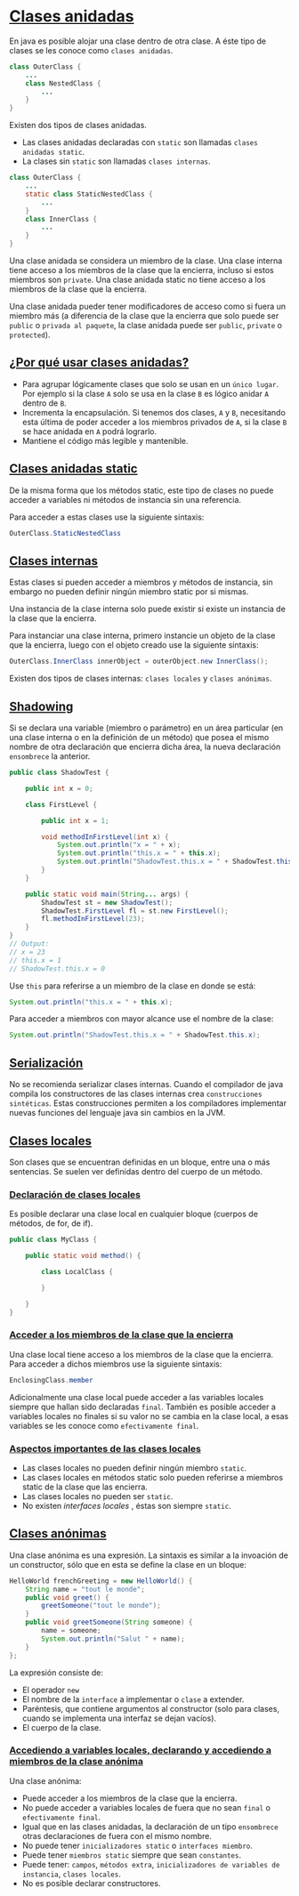 # [Clases anidadas](#nested-classes)

En java es posible alojar una clase dentro de otra clase. A éste tipo de clases se les conoce como `clases anidadas`.

```java
class OuterClass {
    ...
    class NestedClass {
        ...
    }
}
```

Existen dos tipos de clases anidadas.

- Las clases anidadas declaradas con `static` son llamadas `clases anidadas static`.
- La clases sin `static` son llamadas `clases internas`.

```java
class OuterClass {
    ...
    static class StaticNestedClass {
        ...
    }
    class InnerClass {
        ...
    }
}
```

Una clase anidada se considera un miembro de la clase. 
Una clase interna tiene acceso a los miembros de la clase que la encierra, incluso si estos miembros son `private`.
Una clase anidada static no tiene acceso a los miembros de la clase que la encierra.

Una clase anidada pueder tener modificadores de acceso como si fuera un miembro más (a diferencia de la clase que la encierra que solo puede ser `public` o `privada al paquete`, la clase anidada puede ser `public`, `private` o `protected`).

## [¿Por qué usar clases anidadas?](#why-use-nested-classes)

- Para agrupar lógicamente clases que solo se usan en un `único lugar`. Por ejemplo si la clase `A` solo se usa en la clase `B` es lógico anidar `A` dentro de `B`.
- Incrementa la encapsulación. Si tenemos dos clases, `A` y `B`, necesitando esta última de poder acceder a los miembros privados de `A`, si la clase `B` se hace anidada en `A` podrá lograrlo.
- Mantiene el código más legible y mantenible.

## [Clases anidadas static](#static-nested-classes)

De la misma forma que los métodos static, este tipo de clases no puede acceder a variables ni métodos de instancia sin una referencia.

Para acceder a estas clases use la siguiente sintaxis:

```java
OuterClass.StaticNestedClass
```

## [Clases internas](#inner-classes)

Estas clases si pueden acceder a miembros y métodos de instancia, sin embargo no pueden definir ningún miembro static por si mismas.

Una instancia de la clase interna solo puede existir si existe un instancia de la clase que la encierra.

Para instanciar una clase interna, primero instancie un objeto de la clase que la encierra, luego con el objeto creado use la siguiente sintaxis:

```java
OuterClass.InnerClass innerObject = outerObject.new InnerClass();
```

Existen dos tipos de clases internas: `clases locales` y `clases anónimas`.

## [Shadowing](#shadowing)

Si se declara una variable (miembro o parámetro) en un área particular (en una clase interna o en la definición de un método) que posea el mismo nombre de otra declaración que encierra dicha área, la nueva declaración `ensombrece` la anterior.

```java
public class ShadowTest {

    public int x = 0;

    class FirstLevel {

        public int x = 1;

        void methodInFirstLevel(int x) {
            System.out.println("x = " + x);
            System.out.println("this.x = " + this.x);
            System.out.println("ShadowTest.this.x = " + ShadowTest.this.x);
        }
    }

    public static void main(String... args) {
        ShadowTest st = new ShadowTest();
        ShadowTest.FirstLevel fl = st.new FirstLevel();
        fl.methodInFirstLevel(23);
    }
}
// Output:
// x = 23
// this.x = 1
// ShadowTest.this.x = 0
```
 
Use `this` para referirse a un miembro de la clase en donde se está:

```java
System.out.println("this.x = " + this.x);
```

Para acceder a miembros con mayor alcance use el nombre de la clase:

```java
System.out.println("ShadowTest.this.x = " + ShadowTest.this.x);
```

## [Serialización](#serialization)

No se recomienda serializar clases internas. Cuando el compilador de java compila los constructores de las clases internas crea `construcciones sintéticas`. Estas construcciones permiten a los compiladores implementar nuevas funciones del lenguaje java sin cambios en la JVM. 

## [Clases locales](#local-classes)

Son clases que se encuentran definidas en un bloque, entre una o más sentencias. Se suelen ver definidas dentro del cuerpo de un método.

### [Declaración de clases locales](#declaring-local-classes)

Es posible declarar una clase local en cualquier bloque (cuerpos de métodos, de for, de if).

```java
public class MyClass {

    public static void method() {

        class LocalClass {

        }

    }
}
```

### [Acceder a los miembros de la clase que la encierra](#accesing-members-of-an-enclosing-class)

Una clase local tiene acceso a los miembros de la clase que la encierra. Para acceder a dichos miembros use la siguiente sintaxis:

```java
EnclosingClass.member
```

Adicionalmente una clase local puede acceder a las variables locales siempre que hallan sido declaradas `final`. También es posible acceder a variables locales no finales si su valor no se cambia en la clase local, a esas variables se les conoce como `efectivamente final`.

### [Aspectos importantes de las clases locales](#important-concepts-of-local-classes)

- Las clases locales no pueden definir ningún miembro `static`.
- Las clases locales en métodos static solo pueden referirse a miembros static de la clase que las encierra.
- Las clases locales no pueden ser `static`.
- No existen <i> interfaces locales </i>, éstas son siempre `static`.

## [Clases anónimas](#anonymous-classes)

Una clase anónima es una expresión. La sintaxis es similar a la invoación de un constructor, sólo que en esta se define la clase en un bloque:

```java
HelloWorld frenchGreeting = new HelloWorld() {
    String name = "tout le monde";
    public void greet() {
        greetSomeone("tout le monde");
    }
    public void greetSomeone(String someone) {
        name = someone;
        System.out.println("Salut " + name);
    }
};
```

La expresión consiste de:

- El operador `new`
- El nombre de la `interface` a implementar o `clase` a extender.
- Paréntesis, que contiene argumentos al constructor (solo para clases, cuando se implementa una interfaz se dejan vacíos).
- El cuerpo de la clase.

### [Accediendo a variables locales, declarando y accediendo a miembros de la clase anónima](#accessing-local-variables-of-the-enclosing-scope,-and-declaring-and-accessing-members-of-the-anonymous-class)

Una clase anónima:

- Puede acceder a los miembros de la clase que la encierra.
- No puede acceder a variables locales de fuera que no sean `final` o `efectivamente final`.
- Igual que en las clases anidadas, la declaración de un tipo `ensombrece` otras declaraciones de fuera con el mismo nombre.
- No puede tener `inicializadores static` o `interfaces miembro`.
- Puede tener `miembros static` siempre que sean `constantes`.
- Puede tener: `campos`, `métodos extra`, `inicializadores de variables de instancia`, `clases locales`.
- No es posible declarar constructores.
